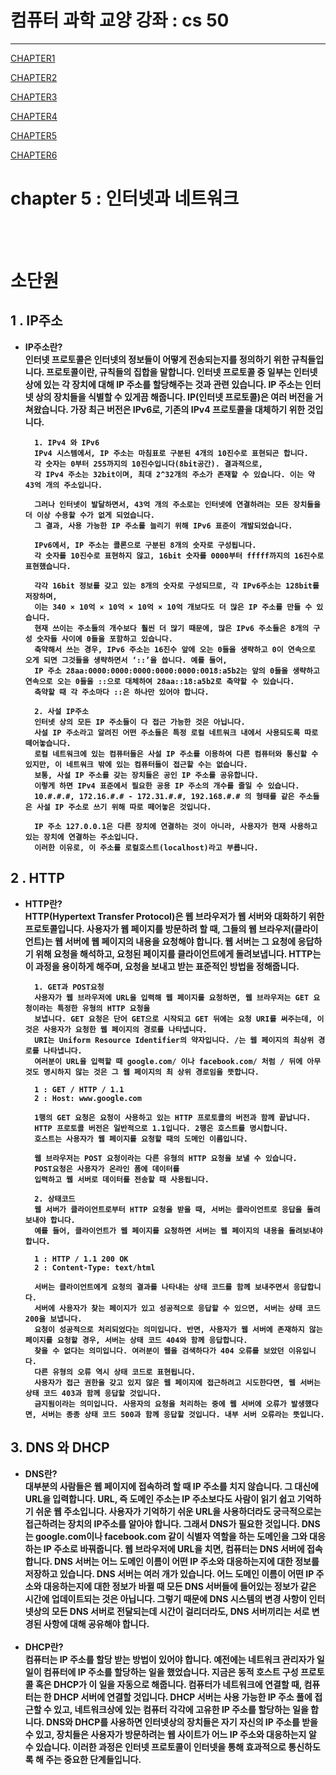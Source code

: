 # 컴퓨터 과학 교양 강좌 : cs 50

---

[CHAPTER1](https://howonkim20.github.io/Study.github.io/CHAPTER1)

[CHAPTER2](https://howonkim20.github.io/Study.github.io/CHAPTER2)

[CHAPTER3](https://howonkim20.github.io/Study.github.io/CHAPTER3)

[CHAPTER4](https://howonkim20.github.io/Study.github.io/CHAPTER4)

[CHAPTER5](https://howonkim20.github.io/Study.github.io/CHAPTER5)

[CHAPTER6](https://howonkim20.github.io/Study.github.io/CHAPTER6)

# chapter 5 : 인터넷과 네트워크

<br> <br>

# 소단원

## <b> 1 . IP주소

- IP주소란? <br>
  인터넷 프로토콜은 인터넷의 정보들이 어떻게 전송되는지를 정의하기 위한 규칙들입니다. 프로토콜이란, 규칙들의 집합을 말합니다. 인터넷 프로토콜 중 일부는 인터넷 상에 있는 각 장치에 대해 IP 주소를 할당해주는 것과 관련 있습니다. IP 주소는 인터넷 상의 장치들을 식별할 수 있게끔 해줍니다. IP(인터넷 프로토콜)은 여러 버전을 거쳐왔습니다. 가장 최근 버전은 IPv6로, 기존의 IPv4 프로토콜을 대체하기 위한 것입니다.

        1. IPv4 와 IPv6
        IPv4 시스템에서, IP 주소는 마침표로 구분된 4개의 10진수로 표현되곤 합니다.
        각 숫자는 0부터 255까지의 10진수입니다(8bit공간). 결과적으로,
        각 IPv4 주소는 32bit이며, 최대 2^32개의 주소가 존재할 수 있습니다. 이는 약 43억 개의 주소입니다.

        그러나 인터넷이 발달하면서, 43억 개의 주소로는 인터넷에 연결하려는 모든 장치들을 더 이상 수용할 수가 없게 되었습니다.
        그 결과, 사용 가능한 IP 주소를 늘리기 위해 IPv6 표준이 개발되었습니다.

        IPv6에서, IP 주소는 콜론으로 구분된 8개의 숫자로 구성됩니다.
        각 숫자를 10진수로 표현하지 않고, 16bit 숫자를 0000부터 fffff까지의 16진수로 표현했습니다.

        각각 16bit 정보를 갖고 있는 8개의 숫자로 구성되므로, 각 IPv6주소는 128bit를 저장하며,
        이는 340 × 10억 × 10억 × 10억 × 10억 개보다도 더 많은 IP 주소를 만들 수 있습니다.
        현재 쓰이는 주소들의 개수보다 훨씬 더 많기 때문에, 많은 IPv6 주소들은 8개의 구성 숫자들 사이에 0들을 포함하고 있습니다.
        축약해서 쓰는 경우, IPv6 주소는 16진수 앞에 오는 0들을 생략하고 0이 연속으로 오게 되면 그것들을 생략하면서 ‘::’을 씁니다. 예를 들어,
        IP 주소 28aa:0000:0000:0000:0000:0000:0018:a5b2는 앞의 0들을 생략하고 연속으로 오는 0들을 ::으로 대체하여 28aa::18:a5b2로 축약할 수 있습니다.
        축약할 때 각 주소마다 ::은 하나만 있어야 합니다.

        2. 사설 IP주소
        인터넷 상의 모든 IP 주소들이 다 접근 가능한 것은 아닙니다.
        사설 IP 주소라고 알려진 어떤 주소들은 특정 로컬 네트워크 내에서 사용되도록 따로 떼어놓습니다.
        로컬 네트워크에 있는 컴퓨터들은 사설 IP 주소를 이용하여 다른 컴퓨터와 통신할 수 있지만, 이 네트워크 밖에 있는 컴퓨터들이 접근할 수는 없습니다.
        보통, 사설 IP 주소를 갖는 장치들은 공인 IP 주소를 공유합니다.
        이렇게 하면 IPv4 표준에서 필요한 공용 IP 주소의 개수를 줄일 수 있습니다.
        10.#.#.#, 172.16.#.# - 172.31.#.#, 192.168.#.# 의 형태를 같은 주소들은 사설 IP 주소로 쓰기 위해 따로 떼어놓은 것입니다.

        IP 주소 127.0.0.1은 다른 장치에 연결하는 것이 아니라, 사용자가 현재 사용하고 있는 장치에 연결하는 주소입니다.
        이러한 이유로, 이 주소를 로컬호스트(localhost)라고 부릅니다.

## <b> 2 . HTTP

- HTTP란? <br>
  HTTP(Hypertext Transfer Protocol)은 웹 브라우저가 웹 서버와 대화하기 위한 프로토콜입니다. 사용자가 웹 페이지를 방문하려 할 때, 그들의 웹 브라우저(클라이언트)는 웹 서버에 웹 페이지의 내용을 요청해야 합니다. 웹 서버는 그 요청에 응답하기 위해 요청을 해석하고, 요청된 페이지를 클라이언트에게 돌려보냅니다. HTTP는 이 과정을 용이하게 해주며, 요청을 보내고 받는 표준적인 방법을 정해줍니다.

        1. GET과 POST요청
        사용자가 웹 브라우저에 URL을 입력해 웹 페이지를 요청하면, 웹 브라우저는 GET 요청이라는 특정한 유형의 HTTP 요청을
        보냅니다. GET 요청은 단어 GET으로 시작되고 GET 뒤에는 요청 URI를 써주는데, 이것은 사용자가 요청한 웹 페이지의 경로를 나타냅니다.
        URI는 Uniform Resource Identifier의 약자입니다. /는 웹 페이지의 최상위 경로를 나타냅니다.
        여러분이 URL을 입력할 때 google.com/ 이나 facebook.com/ 처럼 / 뒤에 아무것도 명시하지 않는 것은 그 웹 페이지의 최 상위 경로임을 뜻합니다.

        1 : GET / HTTP / 1.1
        2 : Host: www.google.com

        1행의 GET 요청은 요청이 사용하고 있는 HTTP 프로토콜의 버전과 함께 끝납니다.
        HTTP 프로토콜 버전은 일반적으로 1.1입니다. 2행은 호스트를 명시합니다.
        호스트는 사용자가 웹 페이지를 요청할 때의 도메인 이름입니다.

        웹 브라우저는 POST 요청이라는 다른 유형의 HTTP 요청을 보낼 수 있습니다.
        POST요청은 사용자가 온라인 폼에 데이터를
        입력하고 웹 서버로 데이터를 전송할 때 사용됩니다.

        2. 상태코드
        웹 서버가 클라이언트로부터 HTTP 요청을 받을 때, 서버는 클라이언트로 응답을 돌려보내야 합니다.
        예를 들어, 클라이언트가 웹 페이지를 요청하면 서버는 웹 페이지의 내용을 돌려보내야 합니다.

        1 : HTTP / 1.1 200 OK
        2 : Content-Type: text/html

        서버는 클라이언트에게 요청의 결과를 나타내는 상태 코드를 함께 보내주면서 응답합니다.
        서버에 사용자가 찾는 페이지가 있고 성공적으로 응답할 수 있으면, 서버는 상태 코드 200을 보냅니다.
        요청이 성공적으로 처리되었다는 의미입니다. 반면, 사용자가 웹 서버에 존재하지 않는 페이지를 요청할 경우, 서버는 상태 코드 404와 함께 응답합니다.
        찾을 수 없다는 의미입니다. 여러분이 웹을 검색하다가 404 오류를 보았던 이유입니다.
        다른 유형의 오류 역시 상태 코드로 표현됩니다.
        사용자가 접근 권한을 갖고 있지 않은 웹 페이지에 접근하려고 시도한다면, 웹 서버는 상태 코드 403과 함께 응답할 것입니다.
        금지됨이라는 의미입니다. 사용자의 요청을 처리하는 중에 웹 서버에 오류가 발생했다면, 서버는 종종 상태 코드 500과 함께 응답할 것입니다. 내부 서버 오류라는 뜻입니다.

## <b> 3. DNS 와 DHCP

- DNS란? <br>
  대부분의 사람들은 웹 페이지에 접속하려 할 때 IP 주소를 치지 않습니다. 그 대신에 URL을 입력합니다. URL, 즉 도메인 주소는 IP 주소보다도 사람이 읽기 쉽고 기억하기 쉬운 웹 주소입니다.
  사용자가 기억하기 쉬운 URL을 사용하더라도 궁극적으로는 접근하려는 장치의 IP주소를 알아야 합니다. 그래서 DNS가 필요한 것입니다. DNS는 google.com이나 facebook.com 같이 식별자 역할을 하는 도메인을 그와 대응하는 IP 주소로 바꿔줍니다.
  웹 브라우저에 URL을 치면, 컴퓨터는 DNS 서버에 접속합니다. DNS 서버는 어느 도메인 이름이 어떤 IP 주소와 대응하는지에 대한 정보를 저장하고 있습니다. DNS 서버는 여러 개가 있습니다. 어느 도메인 이름이 어떤 IP 주소와 대응하는지에 대한 정보가 바뀔 때 모든 DNS 서버들에 들어있는 정보가 같은 시간에 업데이트되는 것은 아닙니다. 그렇기 때문에 DNS 시스템의 변경 사항이 인터넷상의 모든 DNS 서버로 전달되는데 시간이 걸리더라도, DNS 서버끼리는 서로 변경된 사항에 대해 공유해야 합니다.
  <br>
  <br>
- DHCP란? <br>
  컴퓨터는 IP 주소를 할당 받는 방법이 있어야 합니다. 예전에는 네트워크 관리자가 일일이 컴퓨터에 IP 주소를 할당하는 일을 했었습니다. 지금은 동적 호스트 구성 프로토콜 혹은 DHCP가 이 일을 자동으로 해줍니다. 컴퓨터가 네트워크에 연결할 때, 컴퓨터는 한 DHCP 서버에 연결할 것입니다. DHCP 서버는 사용 가능한 IP 주소 풀에 접근할 수 있고, 네트워크상에 있는 컴퓨터 각각에 고유한 IP 주소를 할당하는 일을 합니다.
  DNS와 DHCP를 사용하면 인터넷상의 장치들은 자기 자신의 IP 주소를 받을 수 있고, 장치들은 사용자가 방문하려는 웹 사이트가 어느 IP 주소와 대응하는지 알 수 있습니다. 이러한 과정은 인터넷 프로토콜이 인터넷을 통해 효과적으로 통신하도록 해 주는 중요한 단계들입니다.
